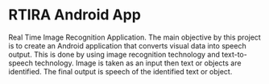 # RTIRA Android App
 Real Time Image Recognition Application.
 The main objective by this project is to create an Android application that converts visual data into speech output.
This is done by using image recognition technology and text-to-speech technology.
Image is taken as an input then text or objects are identified.
The final output is speech of the identified text or object.



